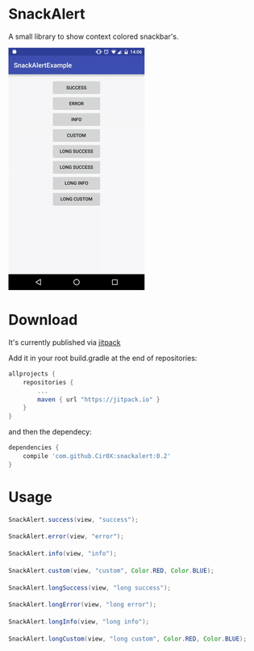 SnackAlert
==========

A small library to show context colored snackbar's.

![Screencast](snackalert.gif)

Download
========

It's currently published via [jitpack](https://jitpack.io)

Add it in your root build.gradle at the end of repositories:
```gradle
allprojects {
	repositories {
		...
		maven { url "https://jitpack.io" }
	}
}
```

and then the dependecy:
```gradle
dependencies {
	compile 'com.github.Cir0X:snackalert:0.2'
}
```

Usage
=====

```java
SnackAlert.success(view, "success");

SnackAlert.error(view, "error");

SnackAlert.info(view, "info");

SnackAlert.custom(view, "custom", Color.RED, Color.BLUE);

SnackAlert.longSuccess(view, "long success");

SnackAlert.longError(view, "long error");

SnackAlert.longInfo(view, "long info");

SnackAlert.longCustom(view, "long custom", Color.RED, Color.BLUE);
```
